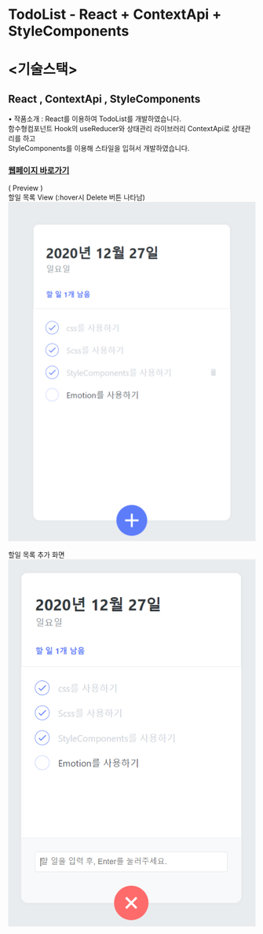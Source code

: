 # TodoList - React + ContextApi + StyleComponents

# <기술스택>
## React , ContextApi , StyleComponents
 
•	작품소개 : React를 이용하여 TodoList를 개발하였습니다. <br />
            함수형컴포넌트 Hook의 useReducer와 상태관리 라이브러리 ContextApi로 상태관리를 하고  <br />
            StyleComponents를 이용해 스타일을 입혀서 개발하였습니다. <br />
 
### [웹페이지 바로가기](https://wondonghwi.github.io/React_TodoList_styleComponents_Context/)

( Preview ) <br/>
할일 목록 View (:hover시 Delete 버튼 나타남)<br />
![](image/TodoListView.PNG)

할일 목록 추가 화면<br />
![](image/TodoListInput.PNG)
